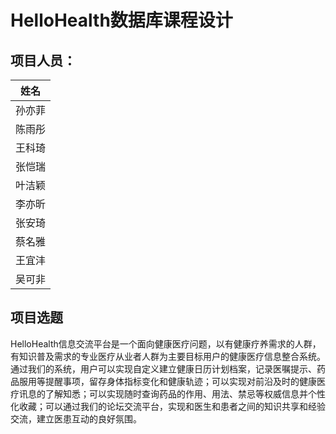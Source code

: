 # HelloHealth数据库课程设计

## 项目人员：

| 姓名   |
| ------ |
| 孙亦菲 |
| 陈雨彤 |
| 王科琦 |
| 张恺瑞 |
| 叶洁颖 |
| 李亦昕 |
| 张安琦 |
| 蔡名雅 |
| 王宜沣 |
| 吴可非 |

## 项目选题

  HelloHealth信息交流平台是一个面向健康医疗问题，以有健康疗养需求的人群，有知识普及需求的专业医疗从业者人群为主要目标用户的健康医疗信息整合系统。通过我们的系统，用户可以实现自定义建立健康日历计划档案，记录医嘱提示、药品服用等提醒事项，留存身体指标变化和健康轨迹；可以实现对前沿及时的健康医疗讯息的了解知悉；可以实现随时查询药品的作用、用法、禁忌等权威信息并个性化收藏；可以通过我们的论坛交流平台，实现和医生和患者之间的知识共享和经验交流，建立医患互动的良好氛围。
